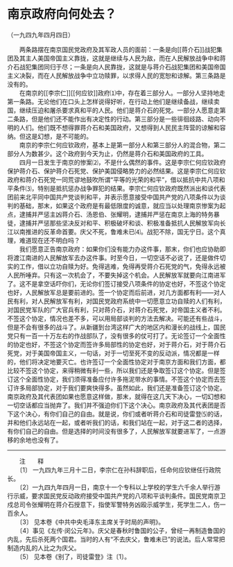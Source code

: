# 南京政府向何处去？  
（一九四九年四月四日）  
  
　　两条路摆在南京国民党政府及其军政人员的面前：一条是向[[蒋介石]]战犯集团及其主人美国帝国主义靠拢，这就是继续与人民为敌，而在人民解放战争中和蒋介石战犯集团同归于尽；一条是向人民靠拢，这就是与蒋介石战犯集团和美国帝国主义决裂，而在人民解放战争中立功赎罪，以求得人民的宽恕和谅解。第三条路是没有的。   
　　在南京的[[李宗仁]][[何应钦]]政府⑴中，存在着三部分人。一部分人坚持地走第一条路。无论他们在口头上怎样说得好听，在行动上他们是继续备战，继续卖国，继续压迫和屠杀要求真和平的人民。他们是蒋介石的死党。一部分人愿意走第二条路，但是他们还不能作出有决定性的行动。第三部分是一些徘徊歧路、动向不明的人们。他们既不想得罪蒋介石和美国政府，又想得到人民民主阵营的谅解和容纳。但这是幻想，是不可能的。   
　　南京的李宗仁何应钦政府，基本上是第一部分人和第三部分人的混合物，第二部分人为数甚少。这个政府到今天为止，仍然是蒋介石和美国政府的工具。   
　　四月一日发生于南京的惨案⑵，不是什么偶然的事件。这是李宗仁何应钦政府保护蒋介石、保护蒋介石死党、保护美国侵略势力的必然结果。这是李宗仁何应钦政府和蒋介石死党一同荒谬地鼓吹所谓“平等的光荣的和平”，借以抵抗中共八项和平条件⑶，特别是抵抗惩办战争罪犯的结果。李宗仁何应钦政府既然派出和谈代表团前来北平同中国共产党谈判和平，并表示愿意接受中国共产党的八项条件以为谈判的基础，那末，如果这个政府是有最低限度的诚意，就应当以处理南京惨案为起点，逮捕并严惩主凶蒋介石、汤恩伯、张耀明，逮捕并严惩在南京上海的特务暴徒，逮捕并严惩那些坚决反对和平、积极破坏和谈、积极准备抵抗人民解放军向长江以南推进的反革命首要。庆父不死，鲁难未已⑷。战犯不除，国无宁日。这个真理，难道现在还不明白吗？   
　　我们愿意正告南京政府：如果你们没有能力办这件事，那末，你们也应协助即将渡江南进的人民解放军去办这件事。时至今日，一切空话不必说了，还是做件切实的工作，借以立功自赎为好。免得逃难，免得再受蒋介石死党的气，免得永远被人民所唾弃。只有这一次机会了，不要失掉这个机会。人民解放军就要向江南进军了。这不是拿空话吓你们，无论你们签订接受八项条件的协定也好，不签这个协定也好，人民解放军总是要前进的。签一个协定而后前进，对几方面都有利——对人民有利，对人民解放军有利，对国民党政府系统中一切愿意立功自赎的人们有利，对国民党军队的广大官兵有利，只对蒋介石，对蒋介石死党，对帝国主义者不利。不签这个协定，情况也差不多，可以用局部谈判的方法去解决。可能还有些战斗，但是不会有很多的战斗了。从新疆到台湾这样广大的地区内和漫长的战线上，国民党只有一百一十万左右的作战部队了，没有很多的仗可打了。无论签订一个全面性的协定也好，不签这个协定而签许多局部性的协定也好，对于蒋介石，对于蒋介石死党，对于美国帝国主义，一句话，对于一切至死不变的反动派，情况都是一样的，他们将决定地要灭亡。也许签订一个全面性协定对于南京方面和我们方面，都比较不签这个协定，来得稍微有利一些，所以我们还是争取签订这个协定。但是签订这个全面性协定，我们须得准备应付许多拖泥带水的事情。不签这个协定而去签订许多局部协定，对于我们要爽快得多。虽然如此，我们还是准备签订这个协定。南京政府及其代表团如果也愿意这样做，那末，就得在这几天下决心，一切幻想和一切空话都应当抛弃了。我们并不强迫你们下这个决心。南京政府及其代表团是否下这个决心，有你们自己的自由。就是说，你们或者听蒋介石和司徒雷登⑸的话，并和他们永远站在一起，或者听我们的话，和我们站在一起，对于这二者的选择，有你们自己的自由。但是选择的时间没有很多了，人民解放军就要进军了，一点游移的余地也没有了。   
  
  
------------------  
　　注　　释   
　　〔1〕 一九四九年三月十二日，李宗仁在孙科辞职后，任命何应钦继任行政院长。   
　　〔2〕一九四九年四月一日，南京十一个专科以上学校的学生六千余人举行游行示威，要求国民党反动政府接受中国共产党的八项和平谈判条件。国民党南京卫戍总司令张耀明在蒋介石授意下，指使军警特务凶殴示威学生，死学生二人，伤一百余人。   
　　〔3〕 见本卷《中共中央毛泽东主席关于时局的声明》。   
　　〔4〕事见《左传·闵公元年》。庆父是春秋时鲁国的公子，曾经一再制造鲁国的内乱，先后杀死两个国君。当时的人有“不去庆父，鲁难未已”的说法。后人常常把制造内乱的人比之为庆父。   
　　〔5〕 见本卷《别了，司徒雷登》注〔1〕。   